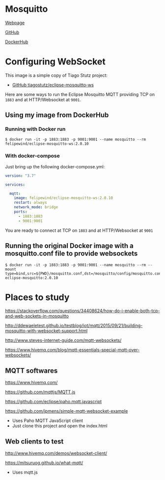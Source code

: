 # Mosquitto

[Webpage](https://mosquitto.org/)

[GitHub](https://github.com/eclipse/mosquitto)

[DockerHub](https://hub.docker.com/_/eclipse-mosquitto)


# Configuring WebSocket

This image is a simple copy of Tiago Stutz project:
- [GitHub tiagostutz/eclipse-mosquitto-ws](https://github.com/tiagostutz/eclipse-mosquitto-ws)

Here are some ways to run the Eclipse Mosquitto MQTT providing TCP on `1883` and at HTTP/Websocket at `9001`.

## Using my image from DockerHub

### Running with Docker run

```
$ docker run -it -p 1883:1883 -p 9001:9001 --name mosquitto --rm felipewind/eclipse-mosquitto-ws:2.0.10
```


### With docker-compose

Just bring up the following docker-compose.yml:

```yaml
version: "3.7"

services:

  mqtt:
    image: felipewind/eclipse-mosquitto-ws:2.0.10
    restart: always
    network_mode: bridge
    ports:
      - 1883:1883
      - 9001:9001
```

You are ready to connect at TCP on `1883` and at HTTP/Websocket at `9001`


## Running the original Docker image with a mosquitto.conf file to provide websockets

```
$ docker run -it -p 1883:1883 -p 9001:9001 --name mosquitto --rm --mount type=bind,src=${PWD}/mosquitto.conf,dst=/mosquitto/config/mosquitto.conf eclipse-mosquitto:2.0.10
```



# Places to study

https://stackoverflow.com/questions/34408624/how-do-i-enable-both-tcp-and-web-sockets-in-mosquitto

http://ddewaeletest.github.io/testblog/iot/mqtt/2015/09/21/building-mosquitto-with-websocket-support.html

http://www.steves-internet-guide.com/mqtt-websockets/

https://www.hivemq.com/blog/mqtt-essentials-special-mqtt-over-websockets/


## MQTT softwares

https://www.hivemq.com/

https://github.com/mqttjs/MQTT.js

https://github.com/eclipse/paho.mqtt.javascript

https://github.com/jpmens/simple-mqtt-websocket-example
- Uses Paho MQTT JavaScript client
- Just clone this project and open the index.html

## Web clients to test

http://www.hivemq.com/demos/websocket-client/

https://mitsuruog.github.io/what-mqtt/
- Uses mqtt.js

